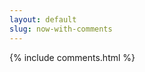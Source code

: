 ```yaml
---
layout: default
slug: now-with-comments
---
```

<link rel="stylesheet" href="assets/main.css"  type="text/css"/>

  {% include comments.html %}
